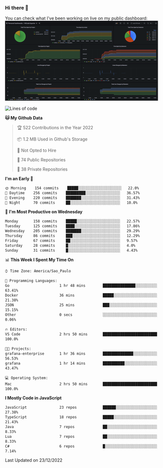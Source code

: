 ### Hi there 👋

<!--
**guicaulada/guicaulada** is a ✨ _special_ ✨ repository because its `README.md` (this file) appears on your GitHub profile.

Here are some ideas to get you started:

- 🔭 I’m currently working on ...
- 🌱 I’m currently learning ...
- 👯 I’m looking to collaborate on ...
- 🤔 I’m looking for help with ...
- 💬 Ask me about ...
- 📫 How to reach me: ...
- 😄 Pronouns: ...
- ⚡ Fun fact: ...
-->

You can check what I've been working on live on my public dashboard:
[![Grafana dashboard](./img/dashboard.png)](https://guicaulada.grafana.net/public-dashboards/e00f2ad838544b02826e8c075c05df45?orgId=1&refresh=30s)

<!--START_SECTION:waka-->
![Lines of code](https://img.shields.io/badge/From%20Hello%20World%20I%27ve%20Written-2.6%20million%20lines%20of%20code-blue)

**🐱 My Github Data** 

> 🏆 522 Contributions in the Year 2022
 > 
> 📦 1.2 MB Used in Github's Storage 
 > 
> 🚫 Not Opted to Hire
 > 
> 📜 74 Public Repositories 
 > 
> 🔑 38 Private Repositories  
 > 
**I'm an Early 🐤** 

```text
🌞 Morning    154 commits    █████░░░░░░░░░░░░░░░░░░░░   22.0% 
🌆 Daytime    256 commits    █████████░░░░░░░░░░░░░░░░   36.57% 
🌃 Evening    220 commits    ███████░░░░░░░░░░░░░░░░░░   31.43% 
🌙 Night      70 commits     ██░░░░░░░░░░░░░░░░░░░░░░░   10.0%

```
📅 **I'm Most Productive on Wednesday** 

```text
Monday       158 commits    █████░░░░░░░░░░░░░░░░░░░░   22.57% 
Tuesday      125 commits    ████░░░░░░░░░░░░░░░░░░░░░   17.86% 
Wednesday    205 commits    ███████░░░░░░░░░░░░░░░░░░   29.29% 
Thursday     86 commits     ███░░░░░░░░░░░░░░░░░░░░░░   12.29% 
Friday       67 commits     ██░░░░░░░░░░░░░░░░░░░░░░░   9.57% 
Saturday     28 commits     █░░░░░░░░░░░░░░░░░░░░░░░░   4.0% 
Sunday       31 commits     █░░░░░░░░░░░░░░░░░░░░░░░░   4.43%

```


📊 **This Week I Spent My Time On** 

```text
⌚︎ Time Zone: America/Sao_Paulo

💬 Programming Languages: 
Go                       1 hr 48 mins        ███████████████░░░░░░░░░░   63.41% 
Docker                   36 mins             █████░░░░░░░░░░░░░░░░░░░░   21.38% 
JSON                     25 mins             ███░░░░░░░░░░░░░░░░░░░░░░   15.15% 
Other                    0 secs              ░░░░░░░░░░░░░░░░░░░░░░░░░   0.06%

🔥 Editors: 
VS Code                  2 hrs 50 mins       █████████████████████████   100.0%

🐱‍💻 Projects: 
grafana-enterprise       1 hr 36 mins        ██████████████░░░░░░░░░░░   56.53% 
grafana                  1 hr 14 mins        ██████████░░░░░░░░░░░░░░░   43.47%

💻 Operating System: 
Mac                      2 hrs 50 mins       █████████████████████████   100.0%

```

**I Mostly Code in JavaScript** 

```text
JavaScript               23 repos            ██████░░░░░░░░░░░░░░░░░░░   27.38% 
TypeScript               18 repos            █████░░░░░░░░░░░░░░░░░░░░   21.43% 
Java                     7 repos             ██░░░░░░░░░░░░░░░░░░░░░░░   8.33% 
Lua                      7 repos             ██░░░░░░░░░░░░░░░░░░░░░░░   8.33% 
C#                       6 repos             █░░░░░░░░░░░░░░░░░░░░░░░░   7.14%

```



 Last Updated on 23/12/2022
<!--END_SECTION:waka-->
